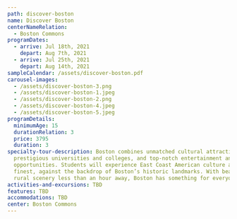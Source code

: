 ```yaml
---
path: discover-boston
name: Discover Boston
centerNameRelation:
  - Boston Commons
programDates:
  - arrive: Jul 18th, 2021
    depart: Aug 7th, 2021
  - arrive: Jul 25th, 2021
    depart: Aug 14th, 2021
sampleCalendar: /assets/discover-boston.pdf
carousel-images:
  - /assets/discover-boston-3.png
  - /assets/discover-boston-1.jpeg
  - /assets/discover-boston-2.png
  - /assets/discover-boston-4.jpeg
  - /assets/discover-boston-5.jpeg
programDetails:
  minimumAge: 15
  durationRelation: 3
  price: 3795
  duration: 3
specialty-tour-description: Boston combines unmatched cultural attractions,
  prestigious universities and colleges, and top-notch entertainment and dining
  opportunities. Students will experience East Coast American culture at its
  finest, against the backdrop of Boston’s historic landmarks. With beaches and
  rural scenery less than an hour away, Boston has something for everyone.
activities-and-excursions: TBD
features: TBD
accommodations: TBD
center: Boston Commons
---
```

